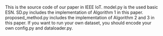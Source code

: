 This is the source code of our paper in IEEE IoT. 
model.py is the used basic ESN.
SD.py includes the implementation of Algorithm 1 in this paper.
proposed_method.py includes the implementation of Algorithm 2 and 3 in this paper.
If you want to run your own dataset, you should encode your own config.py and dataloader.py.
